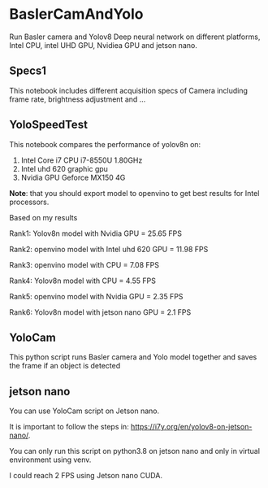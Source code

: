 # BaslerCamAndYolo
Run Basler camera and Yolov8 Deep neural network on different platforms, Intel CPU, intel UHD GPU, Nvidiea GPU and jetson nano.
## Specs1
This notebook includes different acquisition specs of Camera including frame rate, brightness adjustment and ...
## YoloSpeedTest
This notebook compares the performance of yolov8n on:
1. Intel Core i7 CPU  i7-8550U 1.80GHz
2. Intel uhd 620 graphic gpu
3. Nvidia GPU Geforce MX150 4G

**Note**: that you should export model to openvino to get best results for Intel processors.

Based on my results

  Rank1: Yolov8n model with Nvidia GPU =  25.65 FPS

  Rank2: openvino model with Intel uhd 620 GPU =  11.98 FPS

  Rank3: openvino model with CPU =  7.08 FPS
  
  Rank4: Yolov8n model with CPU =  4.55 FPS
  
  Rank5: openvino model with Nvidia GPU =  2.35 FPS

  Rank6: Yolov8n model with jetson nano GPU = 2.1 FPS

## YoloCam
  This python script runs Basler camera and Yolo model together and saves the frame if an object is detected

## jetson nano
You can use YoloCam script on Jetson nano. 

It is important to follow the steps in: https://i7y.org/en/yolov8-on-jetson-nano/.

You can only run this script on python3.8 on jetson nano and only in virtual environment using venv.

I could reach 2 FPS using Jetson nano CUDA.

